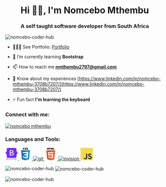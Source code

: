<h1 align="center">Hi 👋🏾, I'm Nomcebo Mthembu</h1>
<h3 align="center">A self taught software developer from South Africa</h3>

<p align="left"> <img src="https://komarev.com/ghpvc/?username=nomcebo-coder-hub&label=Profile%20views&color=0e75b6&style=flat" alt="nomcebo-coder-hub" /> </p>

- 👩🏾‍💻 See Portfolio: [Portfolio](https://github.com/Nomcebo-coder-hub/portfolio-project)

- 🌱 I’m currently learning **Bootstrap**

- 📫 How to reach me **nmthembu2797@gmail.com**

- 📄 Know about my experiences [https://www.linkedin.com/in/nomcebo-mthembu-3708b7207/](https://www.linkedin.com/in/nomcebo-mthembu-3708b7207/)

- ⚡ Fun fact **I'm learning the keyboard**

<h3 align="left">Connect with me:</h3>
<p align="left">
<a href="https://linkedin.com/in/nomcebo mthembu" target="blank"><img align="center" src="https://raw.githubusercontent.com/rahuldkjain/github-profile-readme-generator/master/src/images/icons/Social/linked-in-alt.svg" alt="nomcebo mthembu" height="30" width="40" /></a>
</p>

<h3 align="left">Languages and Tools:</h3>
<p align="left"> <a href="https://getbootstrap.com" target="_blank" rel="noreferrer"> <img src="https://raw.githubusercontent.com/devicons/devicon/master/icons/bootstrap/bootstrap-plain-wordmark.svg" alt="bootstrap" width="40" height="40"/> </a> <a href="https://www.w3schools.com/css/" target="_blank" rel="noreferrer"> <img src="https://raw.githubusercontent.com/devicons/devicon/master/icons/css3/css3-original-wordmark.svg" alt="css3" width="40" height="40"/> </a> <a href="https://git-scm.com/" target="_blank" rel="noreferrer"> <img src="https://www.vectorlogo.zone/logos/git-scm/git-scm-icon.svg" alt="git" width="40" height="40"/> </a> <a href="https://www.w3.org/html/" target="_blank" rel="noreferrer"> <img src="https://raw.githubusercontent.com/devicons/devicon/master/icons/html5/html5-original-wordmark.svg" alt="html5" width="40" height="40"/> </a> <a href="https://www.invisionapp.com/" target="_blank" rel="noreferrer"> <img src="https://www.vectorlogo.zone/logos/invisionapp/invisionapp-icon.svg" alt="invision" width="40" height="40"/> </a> <a href="https://developer.mozilla.org/en-US/docs/Web/JavaScript" target="_blank" rel="noreferrer"> <img src="https://raw.githubusercontent.com/devicons/devicon/master/icons/javascript/javascript-original.svg" alt="javascript" width="40" height="40"/> </a> </p>

<p><img align="left" src="https://github-readme-stats.vercel.app/api/top-langs?username=nomcebo-coder-hub&show_icons=true&locale=en&layout=compact" alt="nomcebo-coder-hub" /></p>

<p>&nbsp;<img align="center" src="https://github-readme-stats.vercel.app/api?username=nomcebo-coder-hub&show_icons=true&locale=en" alt="nomcebo-coder-hub" /></p>

<p><img align="center" src="https://github-readme-streak-stats.herokuapp.com/?user=nomcebo-coder-hub&" alt="nomcebo-coder-hub" /></p>



